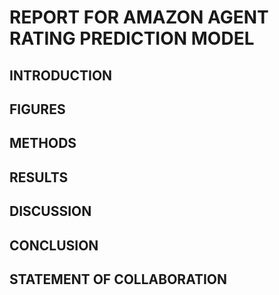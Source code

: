 # REPORT FOR AMAZON AGENT RATING PREDICTION MODEL

## INTRODUCTION

## FIGURES

## METHODS

## RESULTS

## DISCUSSION

## CONCLUSION

## STATEMENT OF COLLABORATION
